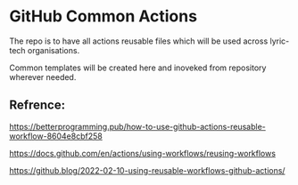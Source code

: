 # GitHub Common Actions

The repo is to have all actions reusable files which will be used across lyric-tech organisations.

Common templates will be created here and inoveked from repository wherever needed.


## Refrence:

https://betterprogramming.pub/how-to-use-github-actions-reusable-workflow-8604e8cbf258

https://docs.github.com/en/actions/using-workflows/reusing-workflows

https://github.blog/2022-02-10-using-reusable-workflows-github-actions/